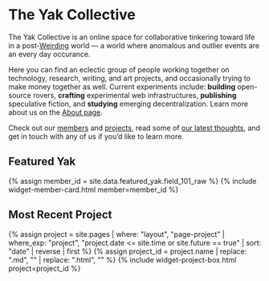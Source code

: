 ---
---
# The Yak Collective

The Yak Collective is an online space for collaborative tinkering toward life in a post-[Weirding](https://www.theatlantic.com/technology/archive/2016/09/harambe-the-perfect-meme/498743/) world — a world where anomalous and outlier events are an every day occurance.

Here you can find an eclectic group of people working together on technology, research, writing, and art projects, and occasionally trying to make money together as well. Current experiments include: **building** open-source rovers, **crafting** experimental web infrastructures, **publishing** speculative fiction, and **studying** emerging decentralization. Learn more about us on the [About page](/about/).

Check out our [members](/members/) and [projects](/projects/), read some of [our latest thoughts](/writings/), and get in touch with any of us if you’d like to learn more.

## Featured Yak

{% assign member_id = site.data.featured_yak.field_101_raw %}
{% include widget-member-card.html member=member_id %}

## Most Recent Project

{% assign project = site.pages | where: "layout", "page-project"
                               | where_exp: "project", "project.date <= site.time or site.future == true"
                               | sort: "date"
                               | reverse
                               | first %}
{% assign project_id = project.name | replace: ".md", "" | replace: ".html", "" %}
{% include widget-project-box.html project=project_id %}
